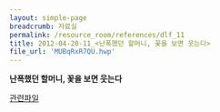 ```yaml
--- 
layout: simple-page 
breadcrumb: 자료실 
permalink: /resource_room/references/dlf_11
title: 2012-04-20-11_<난폭했던 할머니, 꽃을 보면 웃는다>
file_url: 'MUBqRxR7QU.hwp'
--- 
```



**난폭했던 할머니, 꽃을 보면 웃는다**                 
        


[관련파일](/resource_room/references/files/MUBqRxR7QU.hwp)